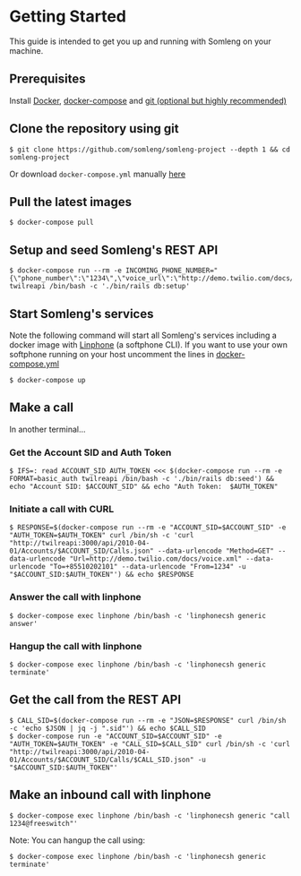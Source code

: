 # Getting Started

This guide is intended to get you up and running with Somleng on your machine.

## Prerequisites

Install [Docker](https://docs.docker.com/engine/installation), [docker-compose](https://docs.docker.com/compose/install/) and [git (optional but highly recommended)](https://git-scm.com/downloads)

## Clone the repository using git

```
$ git clone https://github.com/somleng/somleng-project --depth 1 && cd somleng-project
```

Or download `docker-compose.yml` manually [here](https://raw.githubusercontent.com/somleng/somleng-project/master/docker-compose.yml)

## Pull the latest images

```
$ docker-compose pull
```

## Setup and seed Somleng's REST API

```
$ docker-compose run --rm -e INCOMING_PHONE_NUMBER="{\"phone_number\":\"1234\",\"voice_url\":\"http://demo.twilio.com/docs/voice.xml\"}" twilreapi /bin/bash -c './bin/rails db:setup'
```

## Start Somleng's services

Note the following command will start all Somleng's services including a docker image with [Linphone](http://www.linphone.org/) (a softphone CLI). If you want to use your own softphone running on your host uncomment the lines in [docker-compose.yml](https://github.com/somleng/somleng-project/blob/master/docker-compose.yml)

```
$ docker-compose up
```

## Make a call

In another terminal...

### Get the Account SID and Auth Token

```
$ IFS=: read ACCOUNT_SID AUTH_TOKEN <<< $(docker-compose run --rm -e FORMAT=basic_auth twilreapi /bin/bash -c './bin/rails db:seed') && echo "Account SID: $ACCOUNT_SID" && echo "Auth Token:  $AUTH_TOKEN"
```

### Initiate a call with CURL

```
$ RESPONSE=$(docker-compose run --rm -e "ACCOUNT_SID=$ACCOUNT_SID" -e "AUTH_TOKEN=$AUTH_TOKEN" curl /bin/sh -c 'curl "http://twilreapi:3000/api/2010-04-01/Accounts/$ACCOUNT_SID/Calls.json" --data-urlencode "Method=GET" --data-urlencode "Url=http://demo.twilio.com/docs/voice.xml" --data-urlencode "To=+85510202101" --data-urlencode "From=1234" -u "$ACCOUNT_SID:$AUTH_TOKEN"') && echo $RESPONSE
```

### Answer the call with linphone

```
$ docker-compose exec linphone /bin/bash -c 'linphonecsh generic answer'
```

### Hangup the call with linphone

```
$ docker-compose exec linphone /bin/bash -c 'linphonecsh generic terminate'
```

## Get the call from the REST API

```
$ CALL_SID=$(docker-compose run --rm -e "JSON=$RESPONSE" curl /bin/sh -c 'echo $JSON | jq -j ".sid"') && echo $CALL_SID
$ docker-compose run -e "ACCOUNT_SID=$ACCOUNT_SID" -e "AUTH_TOKEN=$AUTH_TOKEN" -e "CALL_SID=$CALL_SID" curl /bin/sh -c 'curl "http://twilreapi:3000/api/2010-04-01/Accounts/$ACCOUNT_SID/Calls/$CALL_SID.json" -u "$ACCOUNT_SID:$AUTH_TOKEN"'
```

## Make an inbound call with linphone

```
$ docker-compose exec linphone /bin/bash -c 'linphonecsh generic "call 1234@freeswitch"'
```

Note: You can hangup the call using:

```
$ docker-compose exec linphone /bin/bash -c 'linphonecsh generic terminate'
```
